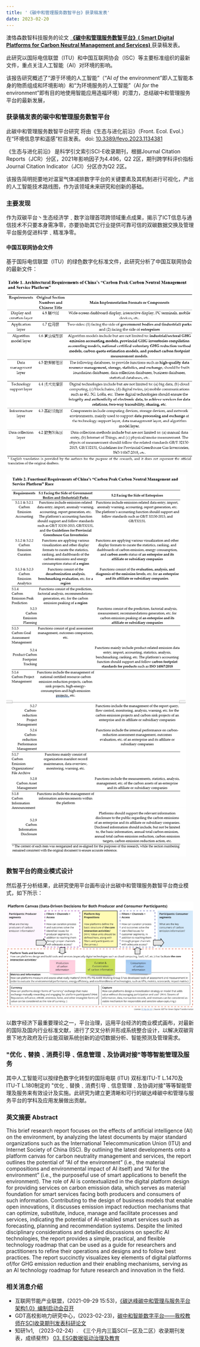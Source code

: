 ```yaml
---
title: '《碳中和管理服务数智平台》获录稿发表'
date: 2023-02-20
---
```


澳恪森数智科技服务的论文 [**《碳中和管理服务数智平台》( Smart Digital Platforms for Carbon Neutral Management and Services)** ](https://www.frontiersin.org/articles/10.3389/fevo.2023.1134381/abstract) 获录稿发表。 

此研究以国际电信联盟（ITU）和中国互联网协会（ISC）等主要标准组织的最新文件，重点关注人工智能（AI）对环境的影响。

<!--more-->

该报告研究概述了“源于环境的人工智能”（“AI _of_ the environment”即人工智能本身的物质组成和环境影响）和“为环境服务的人工智能”（AI _for_ the environment”即有目的地使用智能应用造福环境）的潜力，总结碳中和管理服务平台的最新发展，


### 获录稿发表的碳中和管理服务数智平台

此碳中和管理服务数智平台研究 将由《生态与进化前沿》（Front. Ecol. Evol.）在“环境信息学和遥感”栏目发表。 doi: [10.3389/fevo.2023.1134381](https://www.frontiersin.org/articles/10.3389/fevo.2023.1134381/abstract)

《生态与进化前沿》 是科学引文索引SCI-E收录期刊，根据Journal Citation Reports（JCR）分区，2021年影响因子为4.496，Q2 2区，期刊跨学科评价指标Journal Citation Indicator（JCI）分区亦为Q2 2区。

该报告简明扼要地对温室气体减排数字平台的关键要素及其机制进行可视化，产出的人工智能技术路线图，作为该领域未来研究和创新的基础。

### 主要发现
作为双碳平台丶生态经济学﹑数字治理首项跨领域重点成果，揭示了ICT信息与通信技术不只要本身需净零，亦要协助其它行业提供可靠可信的双碳数据交换及管理平台服务促进科学﹑精准净零。

####  中国互联网协会文件
基于国际电信联盟（ITU）的绿色数字化标准文件，此研究分析了中国互联网协会的最新文件：

![ISoC_cn2023_arch_req.webp](ISoC_cn2023_arch_req.webp)

![ISoC_cn2023_func_req.webp](ISoC_cn2023_func_req.webp)


### 数智平台的商业模式设计

然后基于分析结果，此研究使用平台画布设计出碳中和管理服务数智平台商业模式，如下所示：

![featured.jpg](./featured.png)

以数字经济下最重要理论之一，平台治理，运用平台经济的商业模式画布，对最新的国际及国内行业标准文献，进行了交叉分析并形成系统整合设计，以解决双碳背景下地方政府及行业能双碳系统创新的迫切数据分析、智能预测及管理需求。

### "优化﹑替换﹑消费引导﹑信息管理﹑及协调对接"等等智能管理及服务

其中人工智能可以按绿色数字化转型的国际电联 (ITU) 双标准ITU-T L.1470及ITU-T L.180制定的 "优化﹑替换﹑消费引导﹑信息管理﹑及协调对接"等等智能管理及服务来有效设计及实施。此研究为建立更清晰和可行的碳达峰碳中和管理与服务平台的学科及应用发展做出贡献。

### 英文摘要  Abstract

This brief research report focuses on the effects of artificial intelligence (AI) on the environment, by analyzing the latest documents by major standard organizations such as the International Telecommunication Union (ITU) and Internet Society of China (ISC). By outlining the latest developments onto a platform canvas for carbon neutrality management and services, the report outlines the potential of “AI of the environment” (i.e., the material compositions and environmental impact of AI itself) and “AI for the environment” (i.e., the purposeful use of smart applications to benefit the environment). The role of AI is contextualized in the digital platform design for providing services on carbon emission data, which serves as material foundation for smart services facing both producers and consumers of such information. Contributing to the design of business models that enable open innovations, it discusses emission impact reduction mechanisms that can optimize, substitute, induce, manage and facilitate processes and services, indicating the potential of AI-enabled smart services such as forecasting, planning and recommendation systems. Despite the limited disciplinary considerations and detailed discussions on specific AI technologies, the report provides a simple, practical, and flexible technology roadmap that can be used as a guide for researchers and practitioners to refine their operations and designs and to follow best practices. The report succinctly visualizes key elements of digital platforms of/for GHG emission reduction and their enabling mechanisms, serving as an AI technology roadmap for future research and innovation in the field.


### 相关消息介绍

* 互联网节能产业联盟，(2021-09-29 15:53)，[《碳达峰碳中和管理与服务平台架构1.0》编制启动会召开](https://mp.weixin.qq.com/s?src=11&timestamp=1679462497&ver=4421&signature=aLlW5pQNyLxZlqnt08F6GRoV7OI73ZqiJzqFu0k*uxpZZlUqeX1sEMhgDUsIp4DzDGEP3WZzR6aM-TtP48yEi9h*ll8TJqQ8WOzdCtxCAT0h4xAoLHkC4DO9K5xboUad&new=1)
*  GDT高校影响力研究中心，(2023-02-23)，[碳中和智能数字平台——我校教师在SCI收录期刊发表科研论文](https://mp.weixin.qq.com/s?src=11&timestamp=1679462520&ver=4421&signature=P6rCLfVU9rhMdHQD1h1KOGG0InuWpYosPHY56bMxyZqK2OYpbmGanlnCbbBxlUbaaivh47rzV54P250KFIbyCsBDe-vINg2kg0HMqjU2f9qNyEmkhSaZw7xbXabX-vtn&new=1)
*  知研1v1,  （2023-02-24）.　《三个月内三篇SCI(一区及二区）收录期刊发表，成绩斐然》 [03. ESG数据驱动治理及教育](https://mp.weixin.qq.com/s?src=11&timestamp=1679377034&ver=4419&signature=58rspt51riDaR40jvggKb7MvePyHPP3j0uR0cLd2acMEJsEzW2094fT63kp-SKdgx*ORo6w1YEtlkh3eg48VOxVKMBasEFW1A-Xd4OC31j3t2JoChGuMHv-2IOxJnnDQ&new=1)

